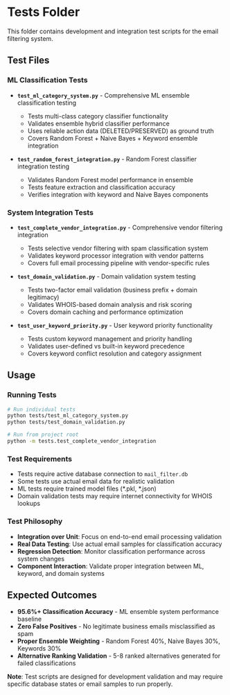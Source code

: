 # Tests Folder

This folder contains development and integration test scripts for the email filtering system.

## Test Files

### ML Classification Tests
- **`test_ml_category_system.py`** - Comprehensive ML ensemble classification testing
  - Tests multi-class category classifier functionality
  - Validates ensemble hybrid classifier performance
  - Uses reliable action data (DELETED/PRESERVED) as ground truth
  - Covers Random Forest + Naive Bayes + Keyword ensemble integration

- **`test_random_forest_integration.py`** - Random Forest classifier integration testing
  - Validates Random Forest model performance in ensemble
  - Tests feature extraction and classification accuracy
  - Verifies integration with keyword and Naive Bayes components

### System Integration Tests
- **`test_complete_vendor_integration.py`** - Comprehensive vendor filtering integration
  - Tests selective vendor filtering with spam classification system
  - Validates keyword processor integration with vendor patterns
  - Covers full email processing pipeline with vendor-specific rules

- **`test_domain_validation.py`** - Domain validation system testing
  - Tests two-factor email validation (business prefix + domain legitimacy)
  - Validates WHOIS-based domain analysis and risk scoring
  - Covers domain caching and performance optimization

- **`test_user_keyword_priority.py`** - User keyword priority functionality
  - Tests custom keyword management and priority handling
  - Validates user-defined vs built-in keyword precedence
  - Covers keyword conflict resolution and category assignment

## Usage

### Running Tests
```bash
# Run individual tests
python tests/test_ml_category_system.py
python tests/test_domain_validation.py

# Run from project root
python -m tests.test_complete_vendor_integration
```

### Test Requirements
- Tests require active database connection to `mail_filter.db`
- Some tests use actual email data for realistic validation
- ML tests require trained model files (*.pkl, *.json)
- Domain validation tests may require internet connectivity for WHOIS lookups

### Test Philosophy
- **Integration over Unit**: Focus on end-to-end email processing validation
- **Real Data Testing**: Use actual email samples for classification accuracy
- **Regression Detection**: Monitor classification performance across system changes
- **Component Interaction**: Validate proper integration between ML, keyword, and domain systems

## Expected Outcomes
- **95.6%+ Classification Accuracy** - ML ensemble system performance baseline
- **Zero False Positives** - No legitimate business emails misclassified as spam
- **Proper Ensemble Weighting** - Random Forest 40%, Naive Bayes 30%, Keywords 30%
- **Alternative Ranking Validation** - 5-8 ranked alternatives generated for failed classifications

**Note**: Test scripts are designed for development validation and may require specific database states or email samples to run properly.